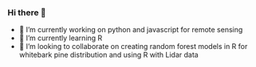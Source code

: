 ### Hi there 👋
- 🔭 I’m currently working on python and javascript for remote sensing
- 🌱 I’m currently learning R
- 👯 I’m looking to collaborate on creating random forest models in R for whitebark pine distribution and using R with Lidar data


<!--
**VRConservation/VRConservation** is a ✨ _special_ ✨ repository because its `README.md` (this file) appears on your GitHub profile.

Here are some ideas to get you started:
- 🤔 I’m looking for help with ...
- 🔭 I’m currently working on ...
- 🌱 I’m currently learning ...
- 👯 I’m looking to collaborate on ...
- 🤔 I’m looking for help with ...
- 💬 Ask me about ...
- 📫 How to reach me: ...
- 😄 Pronouns: ...
- ⚡ Fun fact: ...
-->
